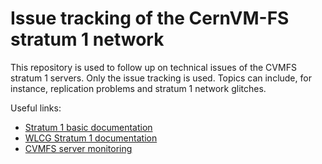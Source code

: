 # Issue tracking of the CernVM-FS stratum 1 network

This repository is used to follow up on technical issues of the CVMFS stratum 1 servers.
Only the issue tracking is used.
Topics can include, for instance, replication problems and stratum 1 network glitches.

Useful links:
  - [Stratum 1 basic documentation](https://cvmfs.readthedocs.io/en/stable/cpt-replica.html)
  - [WLCG Stratum 1 documentation](https://twiki.cern.ch/twiki/bin/view/CvmFS/StratumOnes#2_1_X_Configuration)
  - [CVMFS server monitoring](https://github.com/cvmfs-contrib/cvmfs-servermon/blob/master/README.md) 
